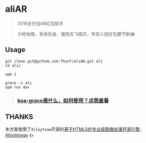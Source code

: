 # aliAR
> 2016支付宝AR红包助手

> 少抢怡情，多抢伤身，强抢灰飞烟灭，年轻人抢红包要节制😂

## Usage

```node
git clone git@github.com:Thunf/aliAR.git ali
cd ali/

npm i 

grace -s ali
npm run dev

```

> ### [koa-grace是什么，如何使用？点我查看](https://github.com/xiongwilee/koa-grace)


## THANKS
 
本方案使用了`AlloyTeam`开源的[基于HTML5的专业级图像处理开源引擎: AlloyImage](https://github.com/AlloyTeam/AlloyImage) 👍
 
  
    
     
      
       
       
